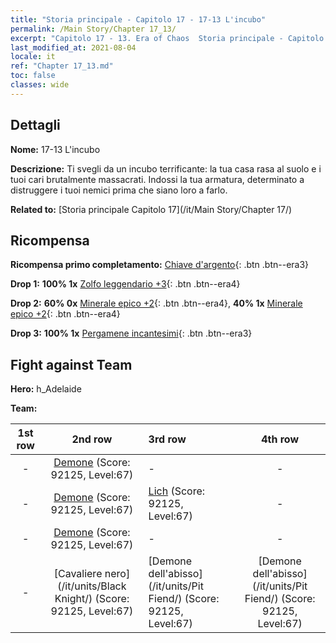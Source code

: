 ```yaml
---
title: "Storia principale - Capitolo 17 - 17-13 L'incubo"
permalink: /Main Story/Chapter 17_13/
excerpt: "Capitolo 17 - 13. Era of Chaos  Storia principale - Capitolo 17_13. 17-13 L'incubo"
last_modified_at: 2021-08-04
locale: it
ref: "Chapter 17_13.md"
toc: false
classes: wide
---
```


## Dettagli

 **Nome:** 17-13 L'incubo

 **Descrizione:** Ti svegli da un incubo terrificante: la tua casa rasa al suolo e i tuoi cari brutalmente massacrati. Indossi la tua armatura, determinato a distruggere i tuoi nemici prima che siano loro a farlo.

 **Related to:** [Storia principale Capitolo 17](/it/Main Story/Chapter 17/)

## Ricompensa

 **Ricompensa primo completamento:** [Chiave d'argento](/ItemsIT/con_693/){: .btn .btn--era3}

 **Drop 1:** **100% 1x** [Zolfo leggendario +3](/ItemsIT/mat_57/){: .btn .btn--era4}

 **Drop 2:** **60% 0x** [Minerale epico +2](/ItemsIT/mat_47/){: .btn .btn--era4}, **40% 1x** [Minerale epico +2](/ItemsIT/mat_47/){: .btn .btn--era4}

 **Drop 3:** **100% 1x** [Pergamene incantesimi](/ItemsIT/con_694/){: .btn .btn--era3}


## Fight against Team
 **Hero:** h_Adelaide

 **Team:**


  | 1st row | 2nd row | 3rd row | 4th row |
  |:----:|:----:|:----|:----:|
  | - | [Demone](/it/units/Demon/) (Score: 92125, Level:67)  | - | - |
  | - | [Demone](/it/units/Demon/) (Score: 92125, Level:67)  | [Lich](/it/units/Lich/) (Score: 92125, Level:67)  | - |
  | - | [Demone](/it/units/Demon/) (Score: 92125, Level:67)  | - | - |
  | - | [Cavaliere nero](/it/units/Black Knight/) (Score: 92125, Level:67)  | [Demone dell'abisso](/it/units/Pit Fiend/) (Score: 92125, Level:67)  | [Demone dell'abisso](/it/units/Pit Fiend/) (Score: 92125, Level:67)  |


